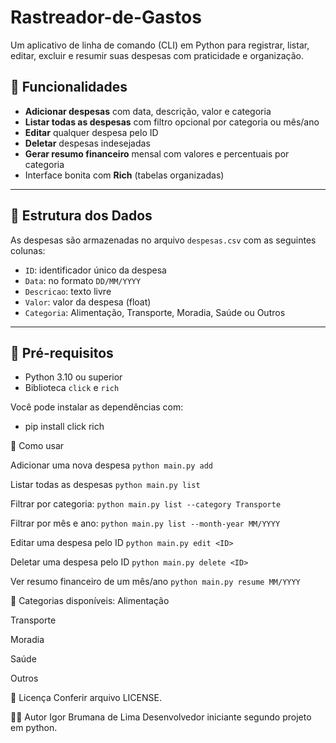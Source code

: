 # Rastreador-de-Gastos

Um aplicativo de linha de comando (CLI) em Python para registrar, listar, editar, excluir e resumir suas despesas com praticidade e organização.

## 🚀 Funcionalidades

- **Adicionar despesas** com data, descrição, valor e categoria
- **Listar todas as despesas** com filtro opcional por categoria ou mês/ano
- **Editar** qualquer despesa pelo ID
- **Deletar** despesas indesejadas
- **Gerar resumo financeiro** mensal com valores e percentuais por categoria
- Interface bonita com **Rich** (tabelas organizadas)

---

## 📂 Estrutura dos Dados

As despesas são armazenadas no arquivo `despesas.csv` com as seguintes colunas:

- `ID`: identificador único da despesa
- `Data`: no formato `DD/MM/YYYY`
- `Descricao`: texto livre
- `Valor`: valor da despesa (float)
- `Categoria`: Alimentação, Transporte, Moradia, Saúde ou Outros

---

## 🧱 Pré-requisitos

- Python 3.10 ou superior
- Biblioteca `click` e `rich`

Você pode instalar as dependências com:

- pip install click rich


🧪 Como usar

Adicionar uma nova despesa
`python main.py add`

Listar todas as despesas
`python main.py list`

Filtrar por categoria:
`python main.py list --category Transporte`

Filtrar por mês e ano:
`python main.py list --month-year MM/YYYY`

Editar uma despesa pelo ID
`python main.py edit <ID>`

Deletar uma despesa pelo ID
`python main.py delete <ID>`

Ver resumo financeiro de um mês/ano
`python main.py resume MM/YYYY`


📌 Categorias disponíveis:
Alimentação

Transporte

Moradia

Saúde

Outros

📃 Licença
Conferir arquivo LICENSE.

👨‍💻 Autor
Igor Brumana de Lima
Desenvolvedor iniciante segundo projeto em python.

